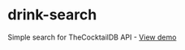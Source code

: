 # drink-search
Simple search for TheCocktailDB API - <a href="https://lucid-neumann-97ef7c.netlify.com">View demo</a>
